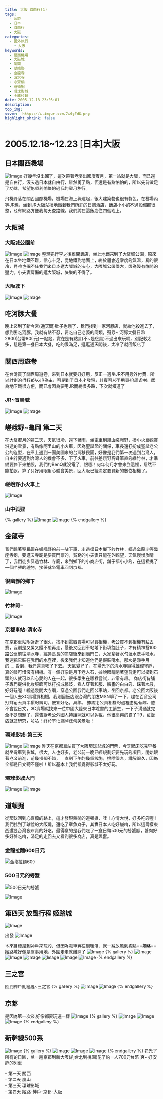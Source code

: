 ```yaml
---
title: 大阪 自由行(1)
tags:
  - 旅遊
  - 日本
  - 自由行
  - 大阪
categories: 
  - 國外旅行
    - 大阪
keywords:
  - 關西機場
  - 大阪城
  - 龜岡
  - 嵯峨野
  - 金龍寺
  - 清水寺
  - 心齋橋
  - 道頓掘
  - 環球影城
  - 金龍拉麵
date: 2005-12-18 23:05:01
description:
top_img:
cover:  https://i.imgur.com/7i6gFdD.png
highlight_shrink: false
---
```


# 2005.12.18~12.23 [日本]大阪
## 日本關西機場
![Image](https://i.imgur.com/gAuNEv8.png)
好幾年沒出國了，這次帶著老婆出國度蜜月，第一站就是大阪，而已還是自由行，沒去過日本就自由行，雖然勇了點，但還是有點怕怕的，所以先前做足了功課，希望能順利愉快的過我的蜜月旅行。

飛機降落在關西國際機場，機場在海上興建起，很大建築物也很有特色，在機場內等JR線，坐到JR大阪站換地鐵到我們所訂的日航酒店，飯店小小的不過設備都很整，也有網路方便我每天查路線，我們將在這飯店住四個晚上。

## 大阪城
### 大阪城公園前
![Image](https://i.imgur.com/lsHsmc1.png)
![Image](https://i.imgur.com/Bwzij00.png)
整理完行李之後離開飯店，坐上地鐵來到了大阪城公園，原來在日本坐地鐵不難，信心十足，從地鐵到地面上，終於體會近零度的氣溫，真的很冷，再冷也擋不住我們來日本逛大阪城的決心，大阪城公園很大，因為沒有時間的壓力，小夫妻庸懶的逛大阪城，快樂的不得了。
### 大阪城下
![Image](https://i.imgur.com/A57MqXg.png)
![Image](https://i.imgur.com/djTtqVm.png)

## 吃河豚大餐
晚上來到了新今宮(通天閣)肚子也餓了，我們找到一家河豚店，就給他殺進去了，想到要吃河豚，我就有點不忍，要吃自己老婆的同類，殘忍~
河豚大餐日幣2800(台幣800元)一點點，實在是有點貴(不~是很貴)不過出來玩嗎，別記較太多，這是第一餐日本大餐，吃的很滿足，逛逛通天閣後，太冷了就回飯店了

## 關西周遊卷
在台灣買了關西周遊卷，來到日本就要好好用，反正一週坐JR不用另外付費，所以計劃的行程都以JR為主，可是到了日本才發現，其實可以不用買JR周遊卷，因為地下鐵很方便，而已會因為要用JR而繞很多路，下次就知道了
### JR~雷鳥號
![Image](https://i.imgur.com/XHyDpPP.png)
![Image](https://i.imgur.com/nRSjv8j.png)

## 嵯峨野~龜岡 第二天
在大阪蜜月的第二天，天氣很冷，還下著雨，坐電車到嵐山嵯峨野，換小火車觀賞沿途的雪景，有點像阿里山的小火車，因為聖誕節的關係，車長還打扮成聖誕老公公的造型，在車上遇到一團美國來的台灣移民團，好像是我們第一次遇到台灣人，自由行要遇到台灣人的機會不多，下了火車，前往差峨野高聳筆直的綠竹林，才準備要停下來拍照，我們的BenQ就沒電了，恨哪！何年何月才會來到這裡，居然不能拍照。算了只好用眼用心體會美景，回大阪已經決定要買新的數位相機了。

### 嵯峨野小火車上
![Image](https://i.imgur.com/oOnvyqP.png)
### 山中狐狸
{% gallery %}
![Image](https://i.imgur.com/KziFfN0.png)
![Image](https://i.imgur.com/Os82qoQ.png)
{% endgallery %}


## 金龍寺
我們跟著移民團在嵯峨野的前一站下車，走過很日本鄉下的竹林，經過金龍寺等幾座寺廟，要進去寺廟是要買門票的，貧窮的小夫妻只能在外觀望，天氣慢慢放晴了，我們徒步穿過竹林、寺廟，來到鄉下的小商店街，舖子都小小的，在這裡挑了一個芊雅的禮物，接著就坐電車回到京都。

### 很幽靜的鄉下
![Image](https://i.imgur.com/GPlmxWL.png)

### 竹林間~
![Image](https://i.imgur.com/LzzGXED.png)


### 京都車站-清水寺
在京都車站附近逛了很久，找不到電器賣場可以買相機，老公買不到相機有點丟賽，我則是又累又餓不想再走，最後又回到車站地下街填飽肚子，才有精神搭100路公車前往清水寺，經過長長的商店街來到廟門口，大家拿著水勺汲水洗手喝水，我還把它裝在我們的水壺裡，後來我們才知道他們是假裝喝水，那水是淨手用的…. 昏倒，我們還真喝了下去。
天氣變好了，在陽光下的清水寺顯得雄偉寧靜，真的很可惜沒有相機。有一個好像是月下老人石，據說眼睛閉著望前走可以摸到石頭的人就可以和心愛的人在一起，很多學生在哪裡嘗試，非常有趣。
商店街有舖子專門提供化妝服飾可以打扮成藝妓，看人穿著和服、臉畫的白白的、踩著木屐，好好玩喔！繞過幾間大寺廟，穿過公園我們走回公車站，坐回京都。老公回大阪後一個人去3C賣場買相機，我則回飯店跟台灣的朋友MSN聊了一下，趕在百貨公司打烊前去買半價的壽司，便宜好吃，真讚。
據說老公買相機的過程也挺有趣，他不會說日文，3C賣場就找來一位中國大陸來日本唸書的工讀生，一下子溝通就完全不是問題了，還告訴老公外國人持護照就可以免稅，他很高興的買了T9，回飯店就狂研究，哈哈！終於不怕漏掉任何美景啦！

### 環球影城-第三天
![Image](https://i.imgur.com/ZxkwwbW.png)
![Image](https://i.imgur.com/chTKPUB.png)
昨天在京都車站買了大阪環球影城的門票，今天起床吃完早餐就坐電車到影城，很大，人也好多，老公前一晚已經規劃好要先玩的項目，開始跟著老公前進，前幾項都不錯，一直到下午的幾個設施，排隊很久，講解很久，因為全都是日文聽不懂啦！所以基本上我們都覺得影城不太好玩。

### 環球影城大門
![Image](https://i.imgur.com/T7xp3pR.png)
![Image](https://i.imgur.com/0ZaxpIY.png)

## 道頓掘
從環球回到心齋橋的路上，這才發現熱鬧的道頓掘，哇！心情大悅，好多吃的喔！我們找到了球說的大阪燒，還吃了章魚丸子，其實日本人吃好鹹唷，所以這兩樣東西還是台灣夜市賣的好吃。最得意的是我們吃了一盒日幣500元的螃蟹腳，蟹肉好多好好吃唷，滿足的走回去又看到很多商店，真是興奮。

### 金龍拉麵600日元
![金龍拉麵600](https://i.imgur.com/SDMQPz6.png)

### 500日元的螃蟹
![500日元的螃蟹](https://i.imgur.com/rvQf1Gl.png)

![Image](https://i.imgur.com/7i6gFdD.png)

## 第四天  放風行程 姬路城
![Image](https://i.imgur.com/ogyS3BB.png)

出發
![Image](https://i.imgur.com/rz6wYg5.png)

本來目標是到神戶來玩的，但因為電車實在很暖活，就一路放風到終點==**姬路**==
姬路城好像是軍事用地，外圍走走就離開了
![Image](https://i.imgur.com/5TrHZHs.png)
{% gallery %}
![Image](https://i.imgur.com/TWLqg6S.png)
![Image](https://i.imgur.com/1giNvZf.png)
![Image](https://i.imgur.com/vltpipv.png)
![Image](https://i.imgur.com/dt2GDCQ.png)
![Image](https://i.imgur.com/sI7VVjV.png)
![Image](https://i.imgur.com/xmHQyjU.png)
{% endgallery %}

## 三之宮
回到神戶亂亂逛~三之宮
{% gallery %}
![Image](https://i.imgur.com/RuTrc4p.png)
![Image](https://i.imgur.com/tBowdcE.png)
{% endgallery %}

## 京都
是因為第一次來,好像都要玩遍一樣
![Image](https://i.imgur.com/31z4OuB.png)
{% gallery %}
![Image](https://i.imgur.com/GbCvfBh.png)
![Image](https://i.imgur.com/ibtgJzF.png)
![Image](https://i.imgur.com/zwAlfqC.png)
{% endgallery %}

## 新幹線500系
![Image](https://i.imgur.com/y2Xduge.png)
{% gallery %}
![Image](https://i.imgur.com/sgKwC8K.png)
![Image](https://i.imgur.com/WC8OvS2.png)
![Image](https://i.imgur.com/9s0jlbt.png)
{% endgallery %}
花光了所有的日圓，坐一趟京都到新大阪(約台北到桃園)花了約一人700元台幣 爽~ 好安靜的列車

  <div class="note info flat">
  - 第一天 關西</br>
  - 第二天 嵐山</br>
  - 第三天 環球影城</br>
  - 第四天 姬路-神戶-京都-大阪</br>
  </div>